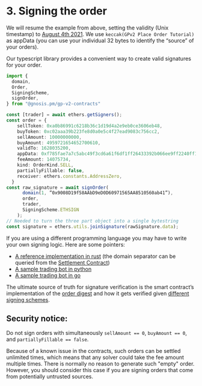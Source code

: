 # 3. Signing the order

We will resume the example from above, setting the validity (Unix timestamp) to [August 4th 2021](https://www.epochconverter.com/?q=1628035200). We use `keccak(GPv2 Place Order Tutorial)` as appData (you can use your individual 32 bytes to identify the “source” of your orders).

Our typescript library provides a convenient way to create valid signatures for your order.

```typescript
import {
  domain,
  Order,
  SigningScheme,
  signOrder,
} from "@gnosis.pm/gp-v2-contracts"

const [trader] = await ethers.getSigners();
const order = {
    sellToken: 0xa0b86991c6218b36c1d19d4a2e9eb0ce3606eb48,
    buyToken: 0xc02aaa39b223fe8d0a0e5c4f27ead9083c756cc2,
    sellAmount: 10000000000,
    buyAmount: 4959721654652700610,
    validTo: 1628035200,
    appData: 0xf785fae7a7c5abc49f3cd6a61f6df1ff26433392b066ee9ff2240ff1eb7ab6e4,
    feeAmount: 14075734,
    kind: OrderKind.SELL,
    partiallyFillable: false,
    receiver: ethers.constants.AddressZero,
  }
const raw_signature = await signOrder(
      domain(1, ”0x9008D19f58AAbD9eD0D60971565AA8510560ab41”),
      order,
      trader,
      SigningScheme.ETHSIGN
    );
// Needed to turn the three part object into a single bytestring
const signature = ethers.utils.joinSignature(rawSignature.data);
```

If you are using a different programming language you may have to write your own signing logic. Here are some pointers:

* [A reference implementation in rust](https://github.com/gnosis/gp-v2-services/blob/d76f23b867e8dbb201f51736c9666e9b18d1086e/model/src/order.rs#L166) (the domain separator can be queried from the [Settlement Contract](https://etherscan.io/address/0x9008D19f58AAbD9eD0D60971565AA8510560ab41#readContract))
* [A sample trading bot in python](https://pastebin.com/cKXUz0SW)
* [A sample trading bot in go](https://pastebin.com/r787C2wT)

The ultimate source of truth for signature verification is the smart contract’s implementation of the [order digest](https://github.com/gnosis/gp-v2-contracts/blob/main/src/contracts/libraries/GPv2Order.sol#L134) and how it gets verified given [different signing schemes](https://github.com/gnosis/gp-v2-contracts/blob/main/src/contracts/mixins/GPv2Signing.sol#L141).

## **Security notice:**

Do not sign orders with simultaneously `sellAmount == 0`, `buyAmount == 0`, and `partiallyFillable == false`.

Because of a known issue in the contracts, such orders can be settled unlimited times, which means that any solver could take the fee amount multiple times. There is normally no reason to generate such "empty" order. However, you should consider this case if you are signing orders that come from potentially untrusted sources.
